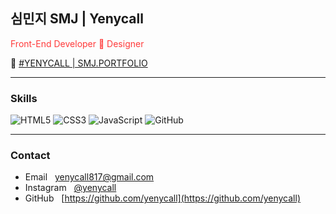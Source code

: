 <style>
  .font {
    color: #ff3a3a;
  }
</style>

## 심민지 SMJ | Yenycall

<p class="font">Front-End Developer 🔗 Designer</p>


📍 [#YENYCALL | SMJ.PORTFOLIO](https://yenycall.github.io/smj.portfolio/)


---

### Skills
![HTML5](https://img.shields.io/badge/HTML5-E34F26?style=flat-square&logo=HTML5&logoColor=white)
![CSS3](https://img.shields.io/badge/CSS3-1572B6?style=flat-square&logo=CSS3&logoColor=white)
![JavaScript](https://img.shields.io/badge/JavaScript-F7DF1E?style=flat-square&logo=JavaScript&logoColor=black)
![GitHub](https://img.shields.io/badge/GitHub-181717?style=flat-square&logo=GitHub&logoColor=white)

---

### Contact

- Email &nbsp;&nbsp;[yenycall817@gmail.com](mailto:yenycall817@gmail.com)
- Instagram &nbsp;&nbsp;[@yenycall](https://instagram.com/yenycall)
- GitHub &nbsp;&nbsp;[https://github.com/yenycall](https://github.com/yenycall)


